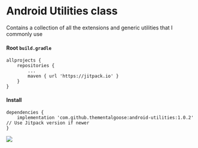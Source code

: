 # Android Utilities class 

Contains a collection of all the extensions and generic utilities that I commonly use

#### Root `build.gradle`

```
allprojects {
	repositories {
		...
		maven { url 'https://jitpack.io' }
	}
}
```

#### Install 

```
dependencies {
    implementation 'com.github.thementalgoose:android-utilities:1.0.2'     // Use Jitpack version if newer
}
```

[![](https://jitpack.io/v/thementalgoose/android-utilities.svg)](https://jitpack.io/#thementalgoose/android-utilities)